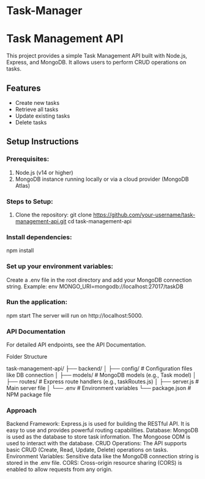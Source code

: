 # Task-Manager
 
# Task Management API

This project provides a simple Task Management API built with Node.js, Express, and MongoDB. It allows users to perform CRUD operations on tasks.

## Features
- Create new tasks
- Retrieve all tasks
- Update existing tasks
- Delete tasks

## Setup Instructions

### Prerequisites:
1. Node.js (v14 or higher)
2. MongoDB instance running locally or via a cloud provider (MongoDB Atlas)

### Steps to Setup:
1. Clone the repository:
   git clone https://github.com/your-username/task-management-api.git
   cd task-management-api

### Install dependencies:
npm install

### Set up your environment variables:

Create a .env file in the root directory and add your MongoDB connection string.
Example:
env
MONGO_URI=mongodb://localhost:27017/taskDB

### Run the application:

npm start
The server will run on http://localhost:5000.

### API Documentation
For detailed API endpoints, see the API Documentation.

Folder Structure

task-management-api/
├── backend/
│   ├── config/            # Configuration files like DB connection
│   ├── models/            # MongoDB models (e.g., Task model)
│   ├── routes/            # Express route handlers (e.g., taskRoutes.js)
│   ├── server.js          # Main server file
│   └── .env               # Environment variables
└── package.json           # NPM package file

### Approach

Backend Framework: Express.js is used for building the RESTful API. It is easy to use and provides powerful routing capabilities.
Database: MongoDB is used as the database to store task information. The Mongoose ODM is used to interact with the database.
CRUD Operations: The API supports basic CRUD (Create, Read, Update, Delete) operations on tasks.
Environment Variables: Sensitive data like the MongoDB connection string is stored in the .env file.
CORS: Cross-origin resource sharing (CORS) is enabled to allow requests from any origin.
